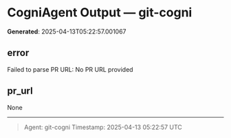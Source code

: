 # CogniAgent Output — git-cogni

**Generated**: 2025-04-13T05:22:57.001067

## error
Failed to parse PR URL: No PR URL provided

## pr_url
None

---
> Agent: git-cogni
> Timestamp: 2025-04-13 05:22:57 UTC